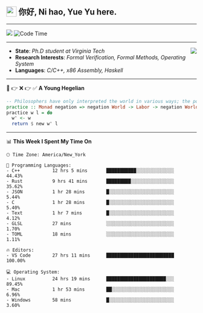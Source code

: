 <h2> <img style="vertical-align: text-bottom;" src=https://slackmojis.com/emojis/13253-yay-frog/download/ width=27> 你好, Ni hao, Yue Yu here. </h2>

---

![](https://shields.io/badge/dynamic/json?color=blue&amp;label=Visitors&amp;query=value&amp;url=https://api.countapi.xyz/hit/fishjump.fishjump) ![Code Time](https://img.shields.io/badge/Code%20Time-415%20hrs%2020%20mins-blue)

---

<img align='right' src=https://slackmojis.com/emojis/5264-coding/download> </td>

- **State**: *Ph.D student at Virginia Tech*
- **Research Interests**: *Formal Verification, Formal Methods, Operating System*
- **Languages**: *C/C++, x86 Assembly, Haskell*

---

🚫 👉 ❌ 👉 ✅ **A Young Hegelian**

``` haskell
-- Philosophers have only interpreted the world in various ways; the point is to change it.
practice :: Monad negation => negation World -> Labor -> negation World
practice w l = do
  w' <- w
  return $ new w' l
```

---


📊 **This Week I Spent My Time On** 

```text
🕑︎ Time Zone: America/New_York

💬 Programming Languages:
- C++            12 hrs 5 mins       ███████████░░░░░░░░░░░░░░     44.43%
- Rust           9 hrs 41 mins       █████████░░░░░░░░░░░░░░░░     35.62%
- JSON           1 hr 28 mins        █░░░░░░░░░░░░░░░░░░░░░░░░     5.44%
- C              1 hr 28 mins        █░░░░░░░░░░░░░░░░░░░░░░░░     5.40%
- Text           1 hr 7 mins         █░░░░░░░░░░░░░░░░░░░░░░░░     4.12%
- GLSL           27 mins             ░░░░░░░░░░░░░░░░░░░░░░░░░     1.70%
- TOML           18 mins             ░░░░░░░░░░░░░░░░░░░░░░░░░     1.11%

🔥 Editors:
- VS Code        27 hrs 11 mins      █████████████████████████     100.00%

💻 Operating System:
- Linux          24 hrs 19 mins      ██████████████████████░░░     89.45%
- Mac            1 hr 53 mins        ██░░░░░░░░░░░░░░░░░░░░░░░     6.96%
- Windows        58 mins             █░░░░░░░░░░░░░░░░░░░░░░░░     3.60%
```

